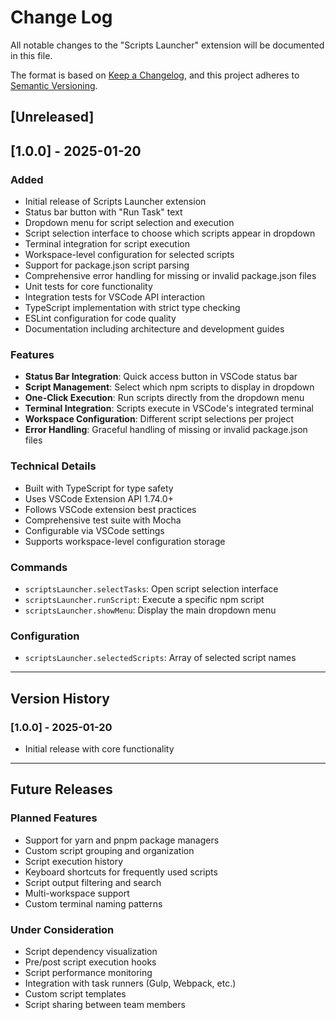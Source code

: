 # Change Log

All notable changes to the "Scripts Launcher" extension will be documented in this file.

The format is based on [Keep a Changelog](https://keepachangelog.com/en/1.0.0/),
and this project adheres to [Semantic Versioning](https://semver.org/spec/v2.0.0.html).

## [Unreleased]

## [1.0.0] - 2025-01-20

### Added
- Initial release of Scripts Launcher extension
- Status bar button with "Run Task" text
- Dropdown menu for script selection and execution
- Script selection interface to choose which scripts appear in dropdown
- Terminal integration for script execution
- Workspace-level configuration for selected scripts
- Support for package.json script parsing
- Comprehensive error handling for missing or invalid package.json files
- Unit tests for core functionality
- Integration tests for VSCode API interaction
- TypeScript implementation with strict type checking
- ESLint configuration for code quality
- Documentation including architecture and development guides

### Features
- **Status Bar Integration**: Quick access button in VSCode status bar
- **Script Management**: Select which npm scripts to display in dropdown
- **One-Click Execution**: Run scripts directly from the dropdown menu
- **Terminal Integration**: Scripts execute in VSCode's integrated terminal
- **Workspace Configuration**: Different script selections per project
- **Error Handling**: Graceful handling of missing or invalid package.json files

### Technical Details
- Built with TypeScript for type safety
- Uses VSCode Extension API 1.74.0+
- Follows VSCode extension best practices
- Comprehensive test suite with Mocha
- Configurable via VSCode settings
- Supports workspace-level configuration storage

### Commands
- `scriptsLauncher.selectTasks`: Open script selection interface
- `scriptsLauncher.runScript`: Execute a specific npm script
- `scriptsLauncher.showMenu`: Display the main dropdown menu

### Configuration
- `scriptsLauncher.selectedScripts`: Array of selected script names

---

## Version History

### [1.0.0] - 2025-01-20
- Initial release with core functionality

---

## Future Releases

### Planned Features
- Support for yarn and pnpm package managers
- Custom script grouping and organization
- Script execution history
- Keyboard shortcuts for frequently used scripts
- Script output filtering and search
- Multi-workspace support
- Custom terminal naming patterns

### Under Consideration
- Script dependency visualization
- Pre/post script execution hooks
- Script performance monitoring
- Integration with task runners (Gulp, Webpack, etc.)
- Custom script templates
- Script sharing between team members